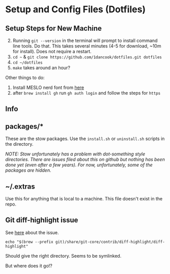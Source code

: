 # Setup and Config Files (Dotfiles)

## Setup Steps for New Machine

2. Running `git --version` in the terminal will prompt to install command line tools. Do that. This takes several minutes (4-5 for download, ~10m for install). Does not require a restart.
3. `cd ~` & `git clone https://github.com/1dancook/dotfiles.git dotfiles`
4. `cd ~/dotfiles`
5. `make` takes around an hour?

Other things to do:
1. Install MESLO nerd font from [here](https://www.nerdfonts.com/font-downloads)
2. after `brew install gh` run `gh auth login` and follow the steps for `https`

## Info

## packages/*
These are the stow packages. Use the `install.sh` or `uninstall.sh` scripts in the directory.

*NOTE: Stow unfortunately has a problem with dot-something style directories. There are issues filed about this on github but nothing has been done yet (even after a few years). For now, unfortunately, some of the packages are hidden.*

## ~/.extras
Use this for anything that is local to a machine. This file doesn't exist in the repo.

## Git diff-highlight issue
See [here](https://github.com/Homebrew/homebrew-core/issues/15588) about the issue.

`echo "$(brew --prefix git)/share/git-core/contrib/diff-highlight/diff-highlight"`

Should give the right directory. Seems to be symlinked.

But where does it go!?

